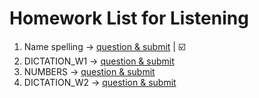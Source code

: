 # Homework List for Listening
1. Name spelling -> [question & submit](https://docs.google.com/forms/d/e/1FAIpQLSe4P7R6RqjYdxyYSroniGPYZm9vxJiHoDSBZCsKGKocVVnlgA/viewform) | ☑️
2. DICTATION_W1 -> [question & submit](https://docs.google.com/forms/d/e/1FAIpQLSc5ROsll_3bt43znSO026kTc6Od-GpZfWJkgs03wiIgyidNNA/viewform)
3. NUMBERS -> [question & submit](https://docs.google.com/forms/d/e/1FAIpQLSd2ed9zISv-Ns4mod6j-jcUp-o68UdCQ6gi1Nqm3UUrwl9qAQ/viewform)
4. DICTATION_W2 -> [question & submit](https://docs.google.com/forms/d/e/1FAIpQLSdxAJLB0b1feJF1R9iJeDaODEpJ12wPOjOvljv0BG99_KiavQ/viewform)
